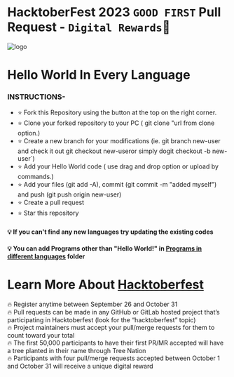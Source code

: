 # HacktoberFest 2023 `GOOD FIRST` Pull Request - `Digital Rewards`🎉

![logo](https://github.com/TYehan/HacktoberFest2023---Beginners/assets/85949077/ce246261-4112-4d72-a98e-4017ccc6e5a6)

# Hello World In Every Language
### INSTRUCTIONS-

- ⭐ Fork this Repository using the button at the top on the right corner.
- ⭐ Clone your forked repository to your PC ( git clone "url from clone option.)
- ⭐ Create a new branch for your modifications (ie. git branch new-user and check it out git checkout new-useror simply dogit checkout -b new-user`)
- ⭐ Add your Hello World code ( use drag and drop option or upload by commands.)
- ⭐ Add your files (git add -A), commit (git commit -m "added myself") and push (git push origin new-user)
- ⭐ Create a pull request
- ⭐ Star this repository
#### 💡 If you can't find any new languages try updating the existing codes 
#### 💡 You can add Programs other than "Hello World!" in [Programs in different languages](https://github.com/TYehan/HacktoberFest2023---Beginners/tree/main/Programs%20in%20different%20languages) folder

# Learn More About [Hacktoberfest](https://hacktoberfest.com/)
🔥 Register anytime between September 26 and October 31 <br>
🔥 Pull requests can be made in any GitHub or GitLab hosted project that’s participating in Hacktoberfest (look for the “hacktoberfest” topic)<br>
🔥 Project maintainers must accept your pull/merge requests for them to count toward your total<br>
🔥 The first 50,000 participants to have their first PR/MR accepted will have a tree planted in their name through Tree Nation<br>
🔥 Participants with four pull/merge requests accepted between October 1 and October 31 will receive a unique digital reward<br>

